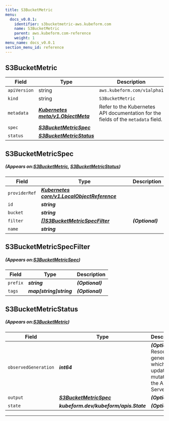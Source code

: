 ```yaml
---
title: S3BucketMetric
menu:
  docs_v0.0.1:
    identifier: s3bucketmetric-aws.kubeform.com
    name: S3BucketMetric
    parent: aws.kubeform.com-reference
    weight: 1
menu_name: docs_v0.0.1
section_menu_id: reference
---
```


## S3BucketMetric
| Field | Type | Description |
| ------ | ----- | ----------- |
| `apiVersion` | string | `aws.kubeform.com/v1alpha1` |
|    `kind` | string | `S3BucketMetric` |
| `metadata` | ***[Kubernetes meta/v1.ObjectMeta](https://kubernetes.io/docs/reference/generated/kubernetes-api/v1.13/#objectmeta-v1-meta)***|Refer to the Kubernetes API documentation for the fields of the `metadata` field.|
| `spec` | ***[S3BucketMetricSpec](#S3BucketMetricSpec)***||
| `status` | ***[S3BucketMetricStatus](#S3BucketMetricStatus)***||
## S3BucketMetricSpec
##### (Appears on:[S3BucketMetric](#S3BucketMetric), [S3BucketMetricStatus](#S3BucketMetricStatus))
| Field | Type | Description |
| ------ | ----- | ----------- |
| `providerRef` | ***[Kubernetes core/v1.LocalObjectReference](https://kubernetes.io/docs/reference/generated/kubernetes-api/v1.13/#localobjectreference-v1-core)***||
| `id` | ***string***||
| `bucket` | ***string***||
| `filter` | ***[[]S3BucketMetricSpecFilter](#S3BucketMetricSpecFilter)***| ***(Optional)*** |
| `name` | ***string***||
## S3BucketMetricSpecFilter
##### (Appears on:[S3BucketMetricSpec](#S3BucketMetricSpec))
| Field | Type | Description |
| ------ | ----- | ----------- |
| `prefix` | ***string***| ***(Optional)*** |
| `tags` | ***map[string]string***| ***(Optional)*** |
## S3BucketMetricStatus
##### (Appears on:[S3BucketMetric](#S3BucketMetric))
| Field | Type | Description |
| ------ | ----- | ----------- |
| `observedGeneration` | ***int64***| ***(Optional)*** Resource generation, which is updated on mutation by the API Server.|
| `output` | ***[S3BucketMetricSpec](#S3BucketMetricSpec)***| ***(Optional)*** |
| `state` | ***kubeform.dev/kubeform/apis.State***| ***(Optional)*** |
---
